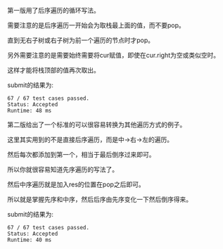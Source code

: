 第一版用了后序遍历的循环写法。

需要注意的是后序遍历一开始会为取栈最上面的值，而不要pop。

直到无右子树或右子树为前一个遍历的节点时才pop。

另外需要注意的是需要始终需要将cur赋值，即使在cur.right为空或类似空时。

这样才能将栈顶部的值再次取出。

submit的结果为:
```
67 / 67 test cases passed.
Status: Accepted
Runtime: 48 ms
```

第二版给出了一个标准的可以很容易转换为其他遍历方式的例子。

这里其实用到的不是直接后序遍历，而是中->右->左的遍历。

然后每次都添加到第一个，相当于最后倒序过来即可。

所以你就很容易知道先序遍历的写法了。

然后中序遍历就是加入res的位置在pop之后即可。

所以就是掌握先序和中序，然后后序由先序变化一下然后倒序得来。

submit的结果为:
```
67 / 67 test cases passed.
Status: Accepted
Runtime: 40 ms
```
